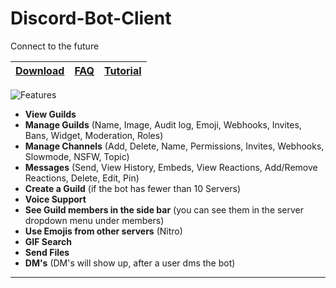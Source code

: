 # Discord-Bot-Client
Connect to the future

| [Download](https://github.com/sysysysy242/Discord-Bot-Client/releases/) | [FAQ](https://wait_pls.com) | [Tutorial](https://www.not_for_now.com) |
| :---: | :---: | :---: |

![Features](https://s12.directupload.net/images/200907/9m8qldwi.png)
- **View Guilds**
- **Manage Guilds** (Name, Image, Audit log, Emoji, Webhooks, Invites, Bans, Widget, Moderation, Roles)
- **Manage Channels** (Add, Delete, Name, Permissions, Invites, Webhooks, Slowmode, NSFW, Topic)
- **Messages** (Send, View History, Embeds, View Reactions, Add/Remove Reactions, Delete, Edit, Pin)
- **Create a Guild** (if the bot has fewer than 10 Servers)
- **Voice Support**
- **See Guild members in the side bar** (you can see them in the server dropdown menu under members)
- **Use Emojis from other servers** (Nitro)
- **GIF Search**
- **Send Files**
- **DM's** (DM's will show up, after a user dms the bot)

---
